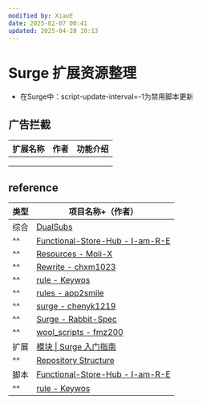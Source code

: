 ```yaml
---
modified by: XiaoE
date: 2025-02-07 00:41
updated: 2025-04-20 10:13
---
```

# Surge 扩展资源整理
- 在Surge中：script-update-interval=-1为禁用脚本更新

## 广告拦截

| 扩展名称 | 作者  | 功能介绍 |
| ---- | --- | ---- |
|      |     |      |
|      |     |      |
|      |     |      |

## reference

| 类型  | 项目名称+（作者）                                                                           |
| --- | ----------------------------------------------------------------------------------- |
| 综合  | [DualSubs](https://github.com/DualSubs)                                             |
| ^^  | [Functional-Store-Hub - I-am-R-E](https://github.com/I-am-R-E/Functional-Store-Hub) |
| ^^  | [Resources - Moli-X](https://github.com/Moli-X/Resources)                           |
| ^^  | [Rewrite - chxm1023](https://github.com/chxm1023/Rewrite)                           |
| ^^  | [rule - Keywos](https://github.com/Keywos/rule)                                     |
| ^^  | [rules - app2smile](https://github.com/app2smile/rules)                             |
| ^^  | [surge - chenyk1219](https://github.com/chenyk1219/surge)                           |
| ^^  | [Surge - Rabbit-Spec](https://github.com/Rabbit-Spec/Surge)                         |
| ^^  | [wool_scripts - fmz200](https://github.com/fmz200/wool_scripts)                     |
| 扩展  | [模块 \| Surge 入门指南](https://wiki.surge.community/modules)                            |
| ^^  | [Repository Structure](https://surge.qingr.moe/)                                    |
| 脚本  | [Functional-Store-Hub - I-am-R-E](https://github.com/I-am-R-E/Functional-Store-Hub) |
| ^^  | [rule - Keywos](https://github.com/Keywos/rule)                                     |
